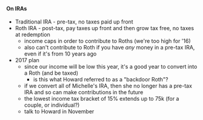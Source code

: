 #### On IRAs
* Traditional IRA - pre-tax, no taxes paid up front
* Roth IRA - post-tax, pay taxes up front and then grow tax free, no taxes at redemption
  * income caps in order to contribute to Roths (we're too high for '16)
  * also can't contribute to Roth if you have *any* money in a pre-tax IRA, even if it's from 10 years ago
* 2017 plan
  * since our income will be low this year, it's a good year to convert into a Roth (and be taxed)
    * is this what Howard referred to as a "backdoor Roth"?
  * if we convert all of Michelle's IRA, then she no longer has a pre-tax IRA and so can make contributions in the future
  * the lowest income tax bracket of 15% extends up to 75k (for a couple, or individual?)
  * talk to Howard in November
  